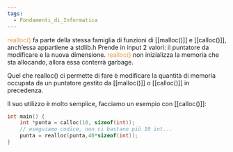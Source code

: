 ```yaml
---
tags:
  - Fondamenti_di_Informatica
---
```


<font color="#f79646">realloc()</font> fa parte della stessa famiglia di funzioni di [[malloc()]] e [[calloc()]], anch’essa appartiene a stdlib.h
Prende in input 2 valori: il puntatore da modificare e la nuova dimensione.
<font color="#f79646">realloc()</font> non inizializza la memoria che sta allocando, allora essa conterrà garbage.

Quel che realloc() ci permette di fare è modificare la quantità di memoria occupata da un puntatore gestito da [[malloc()]] o [[calloc()]] in precedenza.

Il suo utilizzo è molto semplice, facciamo un esempio con [[calloc()]]:

```C
int main() {
	int *punta = calloc(10, sizeof(int));
	// eseguiamo codice, non ci bastano più 10 int...
	punta = realloc(punta,40*sizeof(int));
}
```

